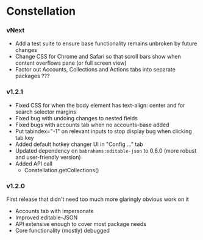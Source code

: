 Constellation
=============

### vNext

- Add a test suite to ensure base functionality remains unbroken by future changes
- Change CSS for Chrome and Safari so that scroll bars show when content overflows pane (or full screen view)
- Factor out Accounts, Collections and Actions tabs into separate packages ???

### v1.2.1

- Fixed CSS for when the body element has text-align: center and for search selector margins
- Fixed bug with undoing changes to nested fields
- Fixed bugs with accounts tab when no accounts-base added
- Put tabindex="-1" on relevant inputs to stop display bug when clicking tab key
- Added default hotkey changer UI in "Config ..." tab
- Updated dependency on `babrahams:editable-json` to 0.6.0 (more robust and user-friendly version)
- Added API call
  - Constellation.getCollections()

### v1.2.0

First release that didn't need too much more glaringly obvious work on it

- Accounts tab with impersonate
- Improved editable-JSON
- API extensive enough to cover most package needs
- Core functionality (mostly) debugged